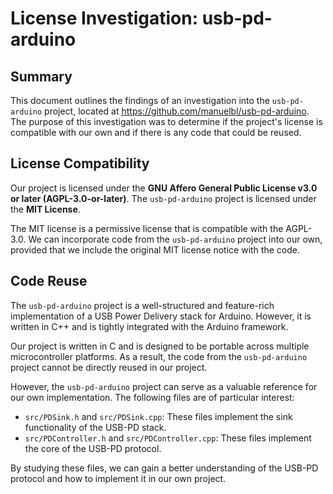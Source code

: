 # License Investigation: usb-pd-arduino

## Summary

This document outlines the findings of an investigation into the `usb-pd-arduino` project, located at https://github.com/manuelbl/usb-pd-arduino. The purpose of this investigation was to determine if the project's license is compatible with our own and if there is any code that could be reused.

## License Compatibility

Our project is licensed under the **GNU Affero General Public License v3.0 or later (AGPL-3.0-or-later)**. The `usb-pd-arduino` project is licensed under the **MIT License**.

The MIT license is a permissive license that is compatible with the AGPL-3.0. We can incorporate code from the `usb-pd-arduino` project into our own, provided that we include the original MIT license notice with the code.

## Code Reuse

The `usb-pd-arduino` project is a well-structured and feature-rich implementation of a USB Power Delivery stack for Arduino. However, it is written in C++ and is tightly integrated with the Arduino framework.

Our project is written in C and is designed to be portable across multiple microcontroller platforms. As a result, the code from the `usb-pd-arduino` project cannot be directly reused in our project.

However, the `usb-pd-arduino` project can serve as a valuable reference for our own implementation. The following files are of particular interest:

*   `src/PDSink.h` and `src/PDSink.cpp`: These files implement the sink functionality of the USB-PD stack.
*   `src/PDController.h` and `src/PDController.cpp`: These files implement the core of the USB-PD protocol.

By studying these files, we can gain a better understanding of the USB-PD protocol and how to implement it in our own project.
